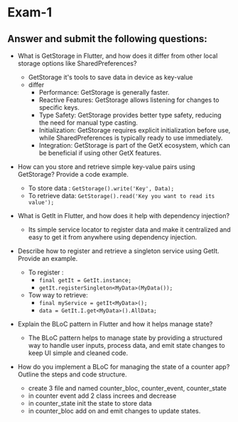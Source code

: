 # Exam-1
## Answer and submit the following questions:
- What is GetStorage in Flutter, and how does it differ from other local storage options like SharedPreferences?
    - GetStorage it's tools to save data in device as key-value
    - differ
      - Performance: GetStorage is generally faster.
      - Reactive Features: GetStorage allows listening for changes to specific keys.
      - Type Safety: GetStorage provides better type safety, reducing the need for manual type casting.
      - Initialization: GetStorage requires explicit initialization before use, while SharedPreferences is typically ready to use immediately. 
      - Integration: GetStorage is part of the GetX ecosystem, which can be beneficial if using other GetX features.


- How can you store and retrieve simple key-value pairs using GetStorage? Provide a code example.
    - To store data : `GetStorage().write('Key', Data);`
    - To retrieve data: `GetStorage().read('Key you want to read its value');`


- What is GetIt in Flutter, and how does it help with dependency injection?
    - Its simple service locator to register data and make it centralized and easy to get it from anywhere using dependency injection.


- Describe how to register and retrieve a singleton service using GetIt. Provide an example.
  - To register : 
    - `final getIt = GetIt.instance;`
    - `getIt.registerSingleton<MyData>(MyData());`
  - Tow way to retrieve:
    - `final myService = getIt<MyData>();`
    - `data = GetIt.I.get<MyData>().AllData;`


- Explain the BLoC pattern in Flutter and how it helps manage state?
  - The BLoC pattern helps to manage state by providing a structured way to handle user inputs, process data, and emit state changes 
    to keep UI simple and cleaned code.

    
- How do you implement a BLoC for managing the state of a counter app? Outline the steps and code structure.
  - create 3 file and named counter_bloc, counter_event, counter_state
  - in counter event add 2 class increes and decrease 
  - in counter_state init the state to store data
  - in counter_bloc add on<increes> and emit changes to update states.

  

